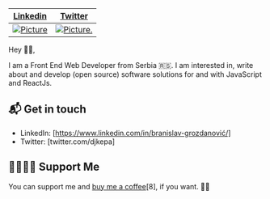 <div align="center">
  <table border="0" cellspacing="0" cellpadding="0">
    <thead>
      <tr>
        <th>
          <strong><a href="https://www.linkedin.com/in/branislav-grozdanović">Linkedin</a></strong>
        </th>
        <th>
          <strong><a href="twitter.com/djkepa">Twitter</a></strong>
        </th>
      </tr>
    </thead>
    <tbody>
      <tr>
        <td>
          <a href="https://github.com/djkepa/">
            <img
              alt="Picture"
              src="https://media.giphy.com/media/Y1vohJMVMtjSQxmUot/giphy.gif"
            />
          </a>
        </td>
        <td>
          <a href="https://github.com/djkepa/">
            <img
              alt="Picture."
              src="https://media.giphy.com/media/XKNDxCTLwpDElXn7LF/giphy.gif"
            />
          </a>
        </td>
      </tr>
    </tbody>
  </table>
</div>

Hey 👋🏻,

I am a Front End Web Developer from Serbia 🇷🇸. I am interested in, write about and develop (open source) software solutions for and with JavaScript and ReactJs.

## 📬 Get in touch

- LinkedIn: [https://www.linkedin.com/in/branislav-grozdanović/]
- Twitter: [twitter.com/djkepa]

## 🤜🏻🤛🏻 Support Me

You can support me and [buy me a coffee](https://www.buymeacoffee.com/kepa)[8], if you want. 🙏🏻
